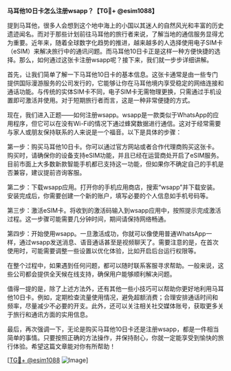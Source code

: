 **马耳他10日卡怎么注册wsapp？【TG💪+ @esim1088】**

提到马耳他，很多人会想到这个地中海上的小国以其迷人的自然风光和丰富的历史遗迹闻名。而对于那些计划前往马耳他的旅行者来说，了解当地的通信服务显得尤为重要。近年来，随着全球数字化趋势的推进，越来越多的人选择使用电子SIM卡（eSIM）来解决旅行中的通讯问题。而马耳他10日卡正是这样一种方便快捷的选择。那么，如何通过这张卡注册wsapp呢？接下来，我们就一步步详细讲解。

首先，让我们简单了解一下马耳他10日卡的基本信息。这张卡通常是由一些专门提供国际漫游服务的公司发行的，它能够让你在马耳他境内享受稳定的网络连接和通话功能。与传统的实体SIM卡不同，电子SIM卡无需物理更换，只需通过手机设置即可激活并使用。对于短期旅行者而言，这是一种非常便捷的方式。

现在，我们进入正题——如何注册wsapp。wsapp是一款类似于WhatsApp的应用程序，但它可以在没有Wi-Fi的情况下通过蜂窝数据进行通信。这对于经常需要与家人或朋友保持联系的人来说是一个福音。以下是具体的步骤：

第一步：购买马耳他10日卡。你可以通过官方网站或者合作代理商购买这张卡。购买时，请确保你的设备支持eSIM功能，并且已经在运营商处开启了eSIM服务。目前市面上大多数新款智能手机都已支持这一功能，但如果你不确定自己的手机是否兼容，建议提前咨询客服。

第二步：下载wsapp应用。打开你的手机应用商店，搜索“wsapp”并下载安装。安装完成后，你需要创建一个新的账户，填写必要的个人信息如手机号码等。

第三步：激活eSIM卡。将收到的激活码输入到wsapp应用中，按照提示完成激活过程。这一步骤可能需要几分钟时间，期间请保持网络畅通。

第四步：开始使用wsapp。一旦激活成功，你就可以像使用普通WhatsApp一样，通过wsapp发送消息、语音通话甚至是视频聊天了。需要注意的是，在首次使用时，可能需要调整一些设置以优化体验，比如开启后台运行权限等。

在整个过程中，如果遇到任何问题，都可以随时联系客服寻求帮助。一般来说，这些公司都会提供全天候在线支持，确保用户能够顺利解决问题。

值得一提的是，除了上述方法外，还有其他一些小技巧可以帮助你更好地利用马耳他10日卡。例如，定期检查流量使用情况，避免超额消费；合理安排通话时间和频率，尽量减少不必要的开支。此外，还可以关注相关社交媒体账号，获取更多关于旅行和通讯方面的实用信息。

最后，再次强调一下，无论是购买马耳他10日卡还是注册wsapp，都是一件相当简单的事情。只要按照正确的方法操作，并保持耐心，你就一定能享受到愉快的旅行体验。希望这篇文章能对你有所帮助！

[[TG💪+ @esim1088](https://t.me/s/esim1088) ![Image](https://i.postimg.cc/4NQfJmqS/Snipaste-2025-05-13-00-14-12.png)]